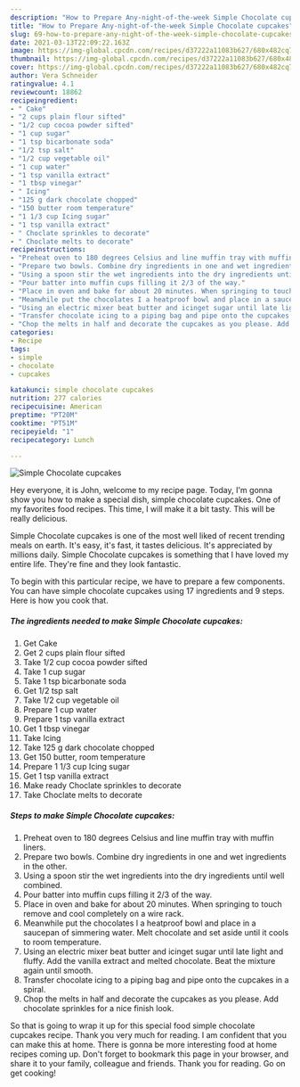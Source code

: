 ```yaml
---
description: "How to Prepare Any-night-of-the-week Simple Chocolate cupcakes"
title: "How to Prepare Any-night-of-the-week Simple Chocolate cupcakes"
slug: 69-how-to-prepare-any-night-of-the-week-simple-chocolate-cupcakes
date: 2021-03-13T22:09:22.163Z
image: https://img-global.cpcdn.com/recipes/d37222a11083b627/680x482cq70/simple-chocolate-cupcakes-recipe-main-photo.jpg
thumbnail: https://img-global.cpcdn.com/recipes/d37222a11083b627/680x482cq70/simple-chocolate-cupcakes-recipe-main-photo.jpg
cover: https://img-global.cpcdn.com/recipes/d37222a11083b627/680x482cq70/simple-chocolate-cupcakes-recipe-main-photo.jpg
author: Vera Schneider
ratingvalue: 4.1
reviewcount: 18862
recipeingredient:
- " Cake"
- "2 cups plain flour sifted"
- "1/2 cup cocoa powder sifted"
- "1 cup sugar"
- "1 tsp bicarbonate soda"
- "1/2 tsp salt"
- "1/2 cup vegetable oil"
- "1 cup water"
- "1 tsp vanilla extract"
- "1 tbsp vinegar"
- " Icing"
- "125 g dark chocolate chopped"
- "150 butter room temperature"
- "1 1/3 cup Icing sugar"
- "1 tsp vanilla extract"
- " Choclate sprinkles to decorate"
- " Choclate melts to decorate"
recipeinstructions:
- "Preheat oven to 180 degrees Celsius and line muffin tray with muffin liners."
- "Prepare two bowls. Combine dry ingredients in one and wet ingredients in the other."
- "Using a spoon stir the wet ingredients into the dry ingredients until well combined."
- "Pour batter into muffin cups filling it 2/3 of the way."
- "Place in oven and bake for about 20 minutes. When springing to touch remove and cool completely on a wire rack."
- "Meanwhile put the chocolates I a heatproof bowl and place in a saucepan of simmering water. Melt chocolate and set aside until it cools to room temperature."
- "Using an electric mixer beat butter and icinget sugar until late light and fluffy. Add the vanilla extract and melted chocolate. Beat the mixture again until smooth."
- "Transfer chocolate icing to a piping bag and pipe onto the cupcakes in a spiral."
- "Chop the melts in half and decorate the cupcakes as you please. Add chocolate sprinkles for a nice finish look."
categories:
- Recipe
tags:
- simple
- chocolate
- cupcakes

katakunci: simple chocolate cupcakes 
nutrition: 277 calories
recipecuisine: American
preptime: "PT20M"
cooktime: "PT51M"
recipeyield: "1"
recipecategory: Lunch

---
```



![Simple Chocolate cupcakes](https://img-global.cpcdn.com/recipes/d37222a11083b627/680x482cq70/simple-chocolate-cupcakes-recipe-main-photo.jpg)

Hey everyone, it is John, welcome to my recipe page. Today, I'm gonna show you how to make a special dish, simple chocolate cupcakes. One of my favorites food recipes. This time, I will make it a bit tasty. This will be really delicious.



Simple Chocolate cupcakes is one of the most well liked of recent trending meals on earth. It's easy, it's fast, it tastes delicious. It's appreciated by millions daily. Simple Chocolate cupcakes is something that I have loved my entire life. They're fine and they look fantastic.


To begin with this particular recipe, we have to prepare a few components. You can have simple chocolate cupcakes using 17 ingredients and 9 steps. Here is how you cook that.

<!--inarticleads1-->

##### The ingredients needed to make Simple Chocolate cupcakes:

1. Get  Cake
1. Get 2 cups plain flour sifted
1. Take 1/2 cup cocoa powder sifted
1. Take 1 cup sugar
1. Take 1 tsp bicarbonate soda
1. Get 1/2 tsp salt
1. Take 1/2 cup vegetable oil
1. Prepare 1 cup water
1. Prepare 1 tsp vanilla extract
1. Get 1 tbsp vinegar
1. Take  Icing
1. Take 125 g dark chocolate chopped
1. Get 150 butter, room temperature
1. Prepare 1 1/3 cup Icing sugar
1. Get 1 tsp vanilla extract
1. Make ready  Choclate sprinkles to decorate
1. Take  Choclate melts to decorate




<!--inarticleads2-->

##### Steps to make Simple Chocolate cupcakes:

1. Preheat oven to 180 degrees Celsius and line muffin tray with muffin liners.
1. Prepare two bowls. Combine dry ingredients in one and wet ingredients in the other.
1. Using a spoon stir the wet ingredients into the dry ingredients until well combined.
1. Pour batter into muffin cups filling it 2/3 of the way.
1. Place in oven and bake for about 20 minutes. When springing to touch remove and cool completely on a wire rack.
1. Meanwhile put the chocolates I a heatproof bowl and place in a saucepan of simmering water. Melt chocolate and set aside until it cools to room temperature.
1. Using an electric mixer beat butter and icinget sugar until late light and fluffy. Add the vanilla extract and melted chocolate. Beat the mixture again until smooth.
1. Transfer chocolate icing to a piping bag and pipe onto the cupcakes in a spiral.
1. Chop the melts in half and decorate the cupcakes as you please. Add chocolate sprinkles for a nice finish look.




So that is going to wrap it up for this special food simple chocolate cupcakes recipe. Thank you very much for reading. I am confident that you can make this at home. There is gonna be more interesting food at home recipes coming up. Don't forget to bookmark this page in your browser, and share it to your family, colleague and friends. Thank you for reading. Go on get cooking!
